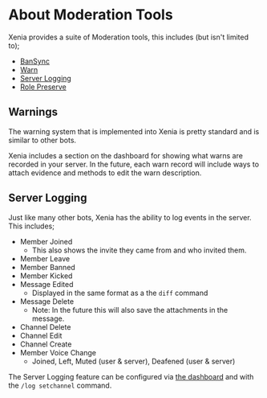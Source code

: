# About Moderation Tools

Xenia provides a suite of Moderation tools, this includes (but isn't limited to);
- [BanSync](/guide/about_bansync)
- [Warn](#warnings)
- [Server Logging](#server-logging)
- [Role Preserve](/guide/about_rolepreserve)

## Warnings
The warning system that is implemented into Xenia is pretty standard and is similar to other bots.

Xenia includes a section on the dashboard for showing what warns are recorded in your server. In the future, each warn record will include ways to attach evidence and methods to edit the warn description.

## Server Logging
Just like many other bots, Xenia has the ability to log events in the server. This includes;
- Member Joined
  * This also shows the invite they came from and who invited them.
- Member Leave
- Member Banned
- Member Kicked
- Message Edited
    * Displayed in the same format as a the `diff` command
- Message Delete
    * Note: In the future this will also save the attachments in the message.
- Channel Delete
- Channel Edit
- Channel Create
- Member Voice Change
    * Joined, Left, Muted (user & server), Deafened (user & server)

The Server Logging feature can be configured via [the dashboard](https://xb.kate.pet) and with the `/log setchannel` command.